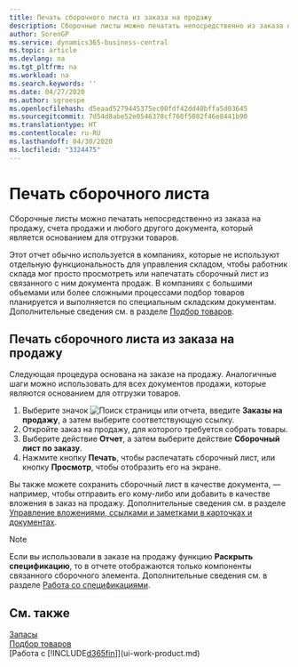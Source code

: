 ```yaml
---
title: Печать сборочного листа из заказа на продажу
description: Сборочные листы можно печатать непосредственно из заказа на продажу, счета продажи и других исходящих документов продажи.
author: SorenGP
ms.service: dynamics365-business-central
ms.topic: article
ms.devlang: na
ms.tgt_pltfrm: na
ms.workload: na
ms.search.keywords: ''
ms.date: 04/27/2020
ms.author: sgroespe
ms.openlocfilehash: d5eaad5279445375ec00fdf42dd48bffa5d03645
ms.sourcegitcommit: 7d54d8abe52e0546378cf760f5082f46e8441b90
ms.translationtype: HT
ms.contentlocale: ru-RU
ms.lasthandoff: 04/30/2020
ms.locfileid: "3324475"
---
```

# <a name="print-the-picking-list"></a>Печать сборочного листа
Сборочные листы можно печатать непосредственно из заказа на продажу, счета продажи и любого другого документа, который является основанием для отгрузки товаров.

Этот отчет обычно используется в компаниях, которые не используют отдельную функциональность для управления складом, чтобы работник склада мог просто просмотреть или напечатать сборочный лист из связанного с ним документа продаж. В компаниях с большими объемами или более сложными процессами подбор товаров планируется и выполняется по специальным складским документам. Дополнительные сведения см. в разделе [Подбор товаров](warehouse-pick-items.md).

## <a name="to-print-a-picking-list-from-a-sales-order"></a>Печать сборочного листа из заказа на продажу  
Следующая процедура основана на заказе на продажу. Аналогичные шаги можно использовать для всех документов продажи, которые являются основанием для отгрузки товаров.

1. Выберите значок ![Поиск страницы или отчета](media/ui-search/search_small.png "Значок поиска страницы или отчета"), введите **Заказы на продажу**, а затем выберите соответствующую ссылку.  
2. Откройте заказ на продажу, для которого требуется собрать товары.  
3. Выберите действие **Отчет**, а затем выберите действие **Сборочный лист по заказу**.  
4. Нажмите кнопку **Печать**, чтобы распечатать сборочный лист, или кнопку **Просмотр**, чтобы отобразить его на экране.

Вы также можете сохранить сборочный лист в качестве документа, — например, чтобы отправить его кому-либо или добавить в качестве вложения в заказ на продажу. Дополнительные сведения см. в разделе [Управление вложениями, ссылками и заметками в карточках и документах](ui-how-add-link-to-record.md).

> [!NOTE]
> Если вы использовали в заказе на продажу функцию **Раскрыть спецификацию**, то в отчете отображаются только компоненты связанного сборочного элемента. Дополнительные сведения см. в разделе [Работа со спецификациями](inventory-how-work-BOMs.md).

## <a name="see-also"></a>См. также  
[Запасы](inventory-manage-inventory.md)  
[Подбор товаров](warehouse-pick-items.md)  
[Работа с [!INCLUDE[d365fin](includes/d365fin_md.md)]](ui-work-product.md)   
